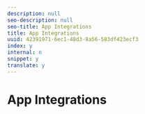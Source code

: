 ```yaml
---
description: null
seo-description: null
seo-title: App Integrations
title: App Integrations
uuid: 42391971-6ec1-48d3-8a56-583df423ecf3
index: y
internal: n
snippet: y
translate: y
---
```


# App Integrations


